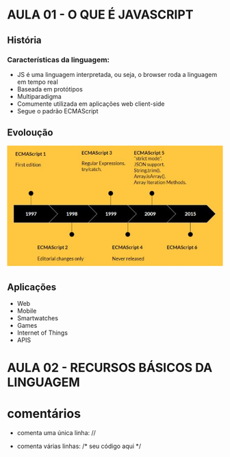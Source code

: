 # AULA 01 - O QUE É JAVASCRIPT
## História
### Características da linguagem:
* JS é uma linguagem interpretada, ou seja, o browser roda a linguagem em tempo real
* Baseada em protótipos
* Multiparadigma
* Comumente utilizada em aplicações web client-side
* Segue o padrão ECMAScript

## Evoloução
![Evolução do JavaScript](./img/evolucao.jpg)

## Aplicações
* Web
* Mobile
* Smartwatches
* Games
* Internet of Things
* APIS

# AULA 02 - RECURSOS BÁSICOS DA LINGUAGEM
  # comentários

  * comenta uma única linha:
  // 
  
  * comenta várias linhas:
  /*
    seu código
    aqui
  */